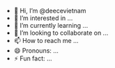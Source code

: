 - 👋 Hi, I’m @deecevietnam
- 👀 I’m interested in ...
- 🌱 I’m currently learning ...
- 💞️ I’m looking to collaborate on ...
- 📫 How to reach me ...
- 😄 Pronouns: ...
- ⚡ Fun fact: ...

<!---
deecevietnam/deecevietnam is a ✨ special ✨ repository because its `README.md` (this file) appears on your GitHub profile.
You can click the Preview link to take a look at your changes.
--->
